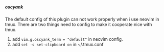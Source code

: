 ##### oscyank
The default config of this plugin can not work properly when i use neovim in tmux. There are two things need to config to make it cooperate nice with tmux.
1. add `vim.g.oscyank_term = "default"` in neovim config.
2. add `set -s set-clipboard on` in ~/.tmux.conf

